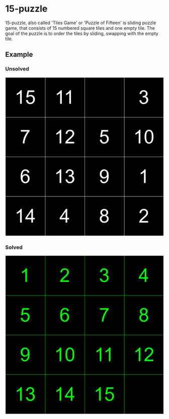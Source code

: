 # 15-puzzle
15-puzzle, also called 'Tiles Game' or 'Puzzle of Fifteen' is sliding puzzle game, that consists of 15 numbered square tiles and one empty tile. The goal of the puzzle is to order the tiles by sliding, swapping with the empty tile.
## Example
### Unsolved
![](demos/1.png)
### Solved
![](demos/2.png)